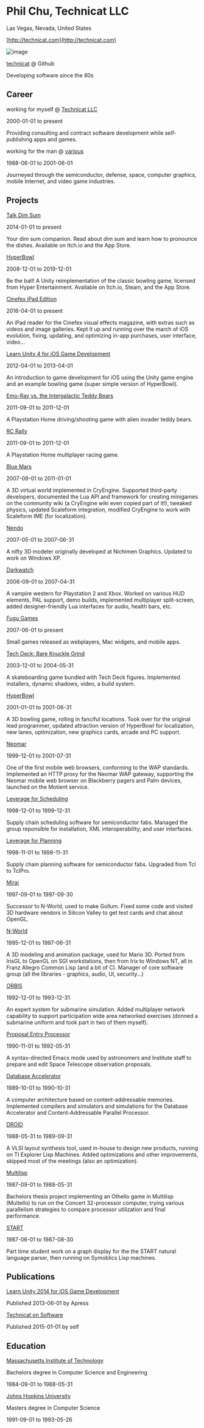 # Phil Chu, Technicat LLC
Las Vegas, Nevada, United States 

 [http://technicat.com](http://technicat.com)

![image](https://technicat.github.io/images/smallhack.jpg)

 [technicat](https://github.com/technicat) @ Github

Developing software since the 80s
## Career

working for myself @ [Technicat LLC](http://technicat.com)

2000-01-01 to present



Providing consulting and contract software development while self-publishing apps and games.

working for the man @ [various](https://en.wikipedia.org/wiki/Working_for_the_Man_(song))

1988-06-01 to 2001-06-01



Journeyed through the semiconductor, defense, space, computer graphics, mobile Internet, and video game industries.


## Projects

[Talk Dim Sum](http://talkdimsum.com/)

2014-01-01 to present



Your dim sum companion. Read about dim sum and learn how to pronounce the dishes. Available on Itch.io and the App Store.

[HyperBowl](http://hyperbowl.rocks/)

2008-12-01 to 2019-12-01



Be the ball! A Unity reimplementation of the classic bowling game, licensed from Hyper Entertainment. Available on Itch.io, Steam, and the App Store.

[Cinefex iPad Edition](https://apps.apple.com/us/app/cinefex/id512379220)

2016-04-01 to present



An iPad reader for the Cinefex visual effects magazine, with extras such as videos and image galleries. Kept it up and running over the march of iOS evolution, fixing, updating, and optimizing in-app purchases, user interface, video...

[Learn Unity 4 for iOS Game Development](https://www.amazon.com/Learn-Unity-Development-Technology-Action/dp/1430248750)

2012-04-01 to 2013-04-01



An introduction to game development for iOS using the Unity game engine and an example bowling game (super simple version of HyperBowl).

[Emo-Ray vs. the Intergalactic Teddy Bears](https://blog.playstation.com/2012/11/26/save-playstation-home-from-teddy-bears/)

2011-09-01 to 2011-12-01



A Playstation Home driving/shooting game with alien invader teddy bears.

[RC Rally](https://pshome.fandom.com/wiki/RC_Rally)

2011-09-01 to 2011-12-01



A Playstation Home multiplayer racing game.

[Blue Mars](http://bluemars.com/)

2007-09-01 to 2011-01-01



A 3D virtual world implemented in CryEngine. Supported third-party developers, documented the Lua API and framework for creating minigames on the community wiki (a CryEngine wiki even copied part of it!), tweaked physics, updated Scaleform integration, modified CryEngine to work with Scaleform IME (for localization).

[Nendo](https://web.archive.org/web/20070628000134/http://www.izware.com/nendo/index.htm)

2007-05-01 to 2007-06-31



A nifty 3D modeler originally developed at Nichimen Graphics. Updated to work on Windows XP.

[Darkwatch](https://www.mobygames.com/game/darkwatch)

2006-09-01 to 2007-04-31



A vampire western for Playstation 2 and Xbox. Worked on various HUD elements, PAL support, demo builds, implemented multiplayer split-screen, added designer-friendly Lua interfaces for audio, health bars, etc.

[Fugu Games](http://fugugames.com/)

2007-06-01 to present



Small games released as webplayers, Mac widgets, and mobile apps.

[Tech Deck: Bare Knuckle Grind](https://archive.org/details/bkg-space-town)

2003-12-01 to 2004-05-31



A skateboarding game bundled with Tech Deck figures. Implemented installers, dynamic shadows, video, a build system.

[HyperBowl](https://en.wikipedia.org/wiki/Hyperbowl_Plus!_Edition)

2001-01-01 to 2001-06-31



A 3D bowling game, rolling in fanciful locations. Took over for the original lead programmer, updated attraction version of HyperBowl for localization, new lanes, optimization, new graphics cards, arcade and PC support.

[Neomar](https://googlepress.blogspot.com/2000/09/google-search-engine-now-available.html)

1999-12-01 to 2001-07-31



One of the first mobile web browsers, conforming to the WAP standards. Implemented an HTTP proxy for the Neomar WAP gateway, supporting the Neomar mobile web browser on Blackberry pagers and Palm devices, launched on the Motient service.

[Leverage for Scheduling](https://spinoff.nasa.gov/spinoff1998/ct11.htm)

1998-12-01 to 1999-12-31



Supply chain scheduling software for semiconductor fabs. Managed the group reponsible for installation, XML interoperability, and user interfaces.

[Leverage for Planning]( https://web.archive.org/web/19991105062823/http://www.interval-logic.com/news/lsi.html)

1998-11-01 to 1998-11-31



Supply chain planning software for semiconductor fabs. Upgraded from Tcl to TclPro.

[Mirai](https://en.wikipedia.org/wiki/Mirai_(software))

1997-09-01 to 1997-09-30



Successor to N-World, used to make Gollum. Fixed some code and visited 3D hardware vendors in Silicon Valley to get test cards and chat about OpenGL.

[N-World](https://en.wikipedia.org/wiki/N-World)

1995-12-01 to 1997-06-31



A 3D modeling and animation package, used for Mario 3D. Ported from IrisGL to OpenGL on SGI workstations, then from Irix to Windows NT, all in Franz Allegro Common Lisp (and a bit of C). Manager of core software group (all the libraries - graphics, audio, UI, security...)

[ORBIS](https://www.jhuapl.edu/Content/techdigest/pdf/V23-N04/23-04-Higgins.pdf)

1992-12-01 to 1993-12-31



An expert system for submarine simulation. Added multiplayer network capability to support participation wide area networked exercises (donned a submarine uniform and took part in two of them myself).

[Proposal Entry Processor](https://hst-docs.stsci.edu/hpiom/chapter-2-the-basics-of-phase-ii-proposals)

1990-11-01 to 1992-05-31



A syntax-directed Emacs mode used by astronomers and Institute staff to prepare and edit Space Telescope observation proposals.

[Database Accelerator](https://www.semanticscholar.org/paper/The-MIT-database-accelerator%3A-2K-TRIT-circuit-Wade-Osler/8265f5f166e20d9bd60ad71fa62f873519fe4a0c)

1989-10-01 to 1990-10-31



A computer architecture based on content-addressable memories. Implemented compilers and simulators and simulations for the Database Accelerator and Content-Addressable Parallel Processor.

[DROID](https://www.researchgate.net/publication/3524170_Circuit_optimization_techniques_in_DROID)

1988-05-31 to 1989-09-31



A VLSI layout synthesis tool, used in-house to design new products, running on TI Explorer Lisp Machines. Added optimizations and other improvements, skipped most of the meetings (also an optimization).

[Multilisp](https://en.wikipedia.org/wiki/MultiLisp)

1987-09-01 to 1988-05-31



Bachelors thesis project implementing an Othello game in Multilisp (Multello) to run on the Concert 32-processor computer, trying various parallelism strategies to compare processor utilization and final performance.

[START](http://start.csail.mit.edu/index.php)

1987-06-01 to 1987-08-30



Part time student work on a graph display for the the START natural language parser, then running on Symoblics Lisp machines.


## Publications

[Learn Unity 2014 for iOS Game Development](http://technicat.com/learnunity)

Published 2013-06-01 by Apress

[Technicat on Software](http://technicat.com/technicat-on-software)

Published 2015-01-01 by self


## Education

[Massachusetts Institute of Technology](https://mit.edu/)

Bachelors degree in Computer Science and Engineering

1984-09-01 to 1988-05-31



[Johns Hopkins University](https://jhu.edu/)

Masters degree in Computer Science

1991-09-01 to 1993-05-26



